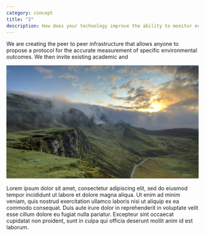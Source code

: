 ```yaml
---
category: concept
title: "2"
description: How does your technology improve the ability to monitor ecological change?
---
```

We are creating the peer to peer infrastructure that allows anyone to propose a protocol for the accurate measurement of specific environmental outcomes. We then invite existing academic and

![test](faq.png)

Lorem ipsum dolor sit amet, consectetur adipiscing elit, sed do eiusmod tempor incididunt ut labore et dolore magna aliqua. Ut enim ad minim veniam, quis nostrud exercitation ullamco laboris nisi ut aliquip ex ea commodo consequat. Duis aute irure dolor in reprehenderit in voluptate velit esse cillum dolore eu fugiat nulla pariatur. Excepteur sint occaecat cupidatat non proident, sunt in culpa qui officia deserunt mollit anim id est laborum.